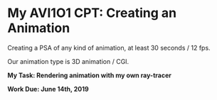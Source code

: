 # My AVI1O1 CPT: Creating an Animation

Creating a PSA of any kind of animation, at least 30 seconds / 12 fps. 

Our animation type is 3D animation / CGI. 

**My Task: Rendering animation with my own ray-tracer**

**Work Due: June 14th, 2019**

